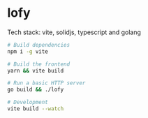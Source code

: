 # lofy
Tech stack: vite, solidjs, typescript and golang

```bash
# Build dependencies
npm i -g vite

# Build the frontend
yarn && vite build

# Run a basic HTTP server
go build && ./lofy

# Development
vite build --watch
```
